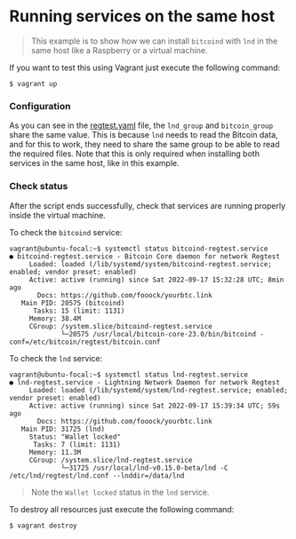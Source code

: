 # Running services on the same host

>This example is to show how we can install `bitcoind` with `lnd` in the same host like
> a Raspberry or a virtual machine.

If you want to test this using Vagrant just execute the following command:

```shell
$ vagrant up
```

### Configuration

As you can see in the [regtest.yaml](regtest.yaml) file, the `lnd_group` and `bitcoin_group` share
the same value. This is because `lnd` needs to read the Bitcoin data, and for this to work, 
they need to share the same group to be able to read the required files. Note that this is only required
when installing both services in the same host, like in this example.

### Check status

After the script ends successfully, check that services are running properly inside the
virtual machine.

To check the `bitcoind` service:

```
vagrant@ubuntu-focal:~$ systemctl status bitcoind-regtest.service
● bitcoind-regtest.service - Bitcoin Core daemon for network Regtest
     Loaded: loaded (/lib/systemd/system/bitcoind-regtest.service; enabled; vendor preset: enabled)
     Active: active (running) since Sat 2022-09-17 15:32:28 UTC; 8min ago
       Docs: https://github.com/fooock/yourbtc.link
   Main PID: 20575 (bitcoind)
      Tasks: 15 (limit: 1131)
     Memory: 38.4M
     CGroup: /system.slice/bitcoind-regtest.service
             └─20575 /usr/local/bitcoin-core-23.0/bin/bitcoind -conf=/etc/bitcoin/regtest/bitcoin.conf
```

To check the `lnd` service:

```
vagrant@ubuntu-focal:~$ systemctl status lnd-regtest.service
● lnd-regtest.service - Lightning Network Daemon for network Regtest
     Loaded: loaded (/lib/systemd/system/lnd-regtest.service; enabled; vendor preset: enabled)
     Active: active (running) since Sat 2022-09-17 15:39:34 UTC; 59s ago
       Docs: https://github.com/fooock/yourbtc.link
   Main PID: 31725 (lnd)
     Status: "Wallet locked"
      Tasks: 7 (limit: 1131)
     Memory: 11.3M
     CGroup: /system.slice/lnd-regtest.service
             └─31725 /usr/local/lnd-v0.15.0-beta/lnd -C /etc/lnd/regtest/lnd.conf --lnddir=/data/lnd
```

>Note the `Wallet locked` status in the `lnd` service.

To destroy all resources just execute the following command:

```shell
$ vagrant destroy
```
